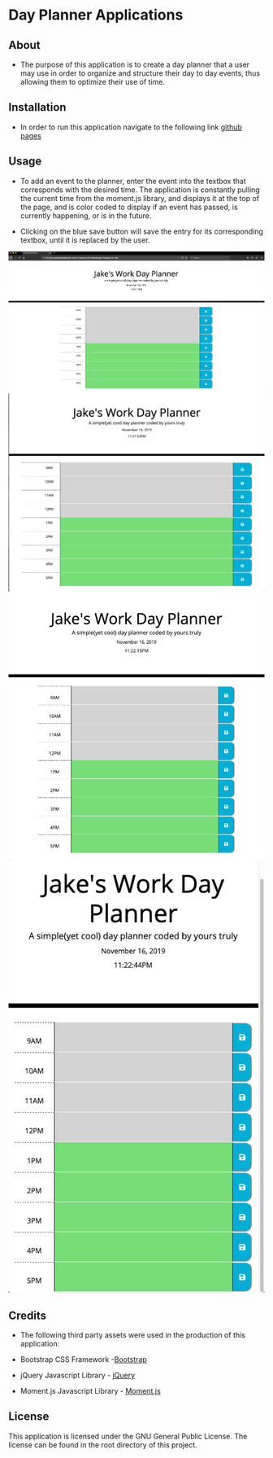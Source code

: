 # Day Planner Applications

## About
* The purpose of this application is to create a day planner that a user may use in order to organize and structure their day to day events, thus allowing them to optimize their use of time. 

## Installation

* In order to run this application navigate to the following link [github pages](https://JEmnetu.github.io/Day-Planner)


## Usage 

* To add an event to the planner, enter the event into the textbox that corresponds with the desired time. The application is constantly pulling the current time from the moment.js library, and displays it at the top of the page, and is color coded to display if an event has passed, is currently happening, or is in the future.

* Clicking  on the blue save button will save the entry for its corresponding textbox, until it is replaced by the user. 

![View 1](./assets/images/view1.png)
![View 2](./assets/images/view2.png)
![View 3](./assets/images/view3.png)
![View 4](./assets/images/view4.png)

## Credits


* The following third party assets were used in the production of this application:

* Bootstrap CSS Framework -[Bootstrap]( https://getbootstrap.com/)
* jQuery Javascript Library - [jQuery](https://jquery.com/)
* Moment.js Javascript Library - [Moment.js](https://momentjs.com/)


## License

This application is licensed under the GNU General Public License. The license can be found in the root directory of this project.

